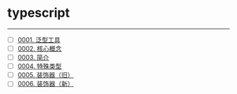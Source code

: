 # typescript


---

- [ ] [0001. 泛型工具](https://github.com/Tdahuyou/typescript/tree/main/0001.%20%E6%B3%9B%E5%9E%8B%E5%B7%A5%E5%85%B7/README.md) <!-- [locale](./0001.%20%E6%B3%9B%E5%9E%8B%E5%B7%A5%E5%85%B7/README.md) -->
- [ ] [0002. 核心概念](https://github.com/Tdahuyou/typescript/tree/main/0002.%20%E6%A0%B8%E5%BF%83%E6%A6%82%E5%BF%B5/README.md) <!-- [locale](./0002.%20%E6%A0%B8%E5%BF%83%E6%A6%82%E5%BF%B5/README.md) -->
- [ ] [0003. 简介](https://github.com/Tdahuyou/typescript/tree/main/0003.%20%E7%AE%80%E4%BB%8B/README.md) <!-- [locale](./0003.%20%E7%AE%80%E4%BB%8B/README.md) -->
- [ ] [0004. 特殊类型](https://github.com/Tdahuyou/typescript/tree/main/0004.%20%E7%89%B9%E6%AE%8A%E7%B1%BB%E5%9E%8B/README.md) <!-- [locale](./0004.%20%E7%89%B9%E6%AE%8A%E7%B1%BB%E5%9E%8B/README.md) -->
- [ ] [0005. 装饰器（旧）](https://github.com/Tdahuyou/typescript/tree/main/0005.%20%E8%A3%85%E9%A5%B0%E5%99%A8%EF%BC%88%E6%97%A7%EF%BC%89/README.md) <!-- [locale](./0005.%20%E8%A3%85%E9%A5%B0%E5%99%A8%EF%BC%88%E6%97%A7%EF%BC%89/README.md) -->
- [ ] [0006. 装饰器（新）](https://github.com/Tdahuyou/typescript/tree/main/0006.%20%E8%A3%85%E9%A5%B0%E5%99%A8%EF%BC%88%E6%96%B0%EF%BC%89/README.md) <!-- [locale](./0006.%20%E8%A3%85%E9%A5%B0%E5%99%A8%EF%BC%88%E6%96%B0%EF%BC%89/README.md) -->